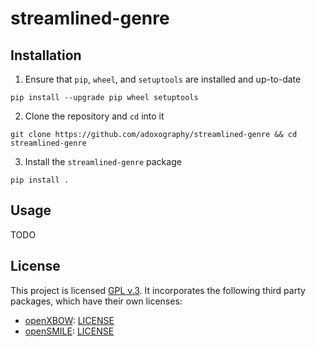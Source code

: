 # streamlined-genre

## Installation

1. Ensure that `pip`, `wheel`, and `setuptools` are installed and up-to-date

```pip install --upgrade pip wheel setuptools```

2. Clone the repository and `cd` into it

```git clone https://github.com/adoxography/streamlined-genre && cd streamlined-genre```

3. Install the `streamlined-genre` package

```pip install .```


## Usage

TODO


## License

This project is licensed [GPL v.3](/LICENSE). It incorporates the following third party packages, which have their own licenses:

- [openXBOW](https://github.com/openXBOW/openXBOW): [LICENSE](https://github.com/openXBOW/openXBOW/blob/master/LICENSE.txt)
- [openSMILE](https://github.com/naxingyu/opensmile): [LICENSE](/config/openSMILE/LICENSE)
